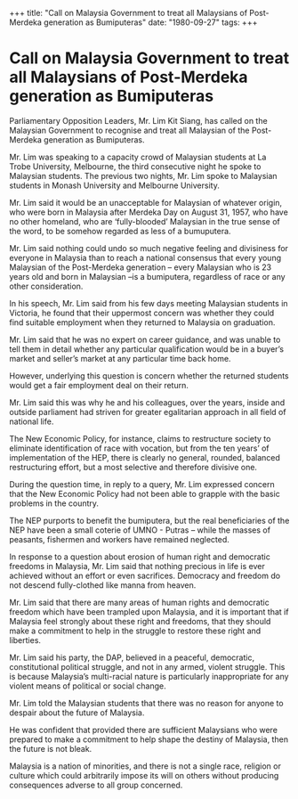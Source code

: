 +++ 
title: "Call on Malaysia Government to treat all Malaysians of Post-Merdeka generation as Bumiputeras"
date: "1980-09-27"
tags:
+++

# Call on Malaysia Government to treat all Malaysians of Post-Merdeka generation as Bumiputeras

Parliamentary Opposition Leaders, Mr. Lim Kit Siang, has called on the Malaysian Government to recognise and treat all Malaysian of the Post-Merdeka generation as Bumiputeras.

Mr. Lim was speaking to a capacity crowd of Malaysian students at La Trobe University, Melbourne, the third consecutive night he spoke to Malaysian students. The previous two nights, Mr. Lim spoke to Malaysian students in Monash University and Melbourne University.</u>

Mr. Lim said it would be an unacceptable for Malaysian of whatever origin, who were born in Malaysia after Merdeka Day on August  31, 1957, who have no other homeland, who are ‘fully-blooded’ Malaysian in the true sense of the word, to be somehow regarded as less of a bumuputera.

Mr. Lim said nothing could undo so much negative feeling and divisiness for everyone in Malaysia than to reach a national consensus that every young Malaysian of the Post-Merdeka generation – every Malaysian who is 23 years old and born in Malaysian –is a bumiputera, regardless of race or any other consideration.

In his speech, Mr. Lim said from his few days meeting Malaysian students in Victoria, he found that their uppermost concern was whether they could find suitable employment when they returned to Malaysia on graduation.

Mr. Lim said that he was no expert on career guidance, and was unable to tell them in detail whether any particular qualification would be in a buyer’s market and seller’s market at any particular time back home.

However, underlying this question is concern whether the returned students would get a fair employment deal on their return.

Mr. Lim said this was why he and his colleagues, over the years, inside and outside parliament had striven for greater egalitarian approach in all field of national life.

The New Economic Policy, for instance, claims to restructure society to eliminate identification of race with vocation, but from the ten years’ of implementation of the HEP, there is clearly no general, rounded, balanced restructuring effort, but a most selective and therefore divisive one.

During the question time, in reply to a query, Mr. Lim expressed concern that the New Economic Policy had not been able to grapple with the basic problems in the country.

The NEP purports to benefit the bumiputera, but the real beneficiaries of the NEP have been a small coterie of UMNO - Putras – while the masses of peasants, fishermen and workers have remained neglected.

In response to a question about erosion of human right and democratic freedoms in Malaysia, Mr. Lim said that nothing precious in life is ever achieved without an effort or even sacrifices. Democracy and freedom do not descend fully-clothed like manna from heaven.

Mr. Lim said that there are many areas of human rights and democratic freedom which have been trampled upon Malaysia, and it is important that if Malaysia feel strongly about these right and freedoms, that they should make a commitment to help in the struggle to restore these right and liberties.

Mr. Lim said his party, the DAP, believed in a peaceful, democratic, constitutional political struggle, and not in any armed, violent struggle. This is because Malaysia’s multi-racial nature is particularly inappropriate for any violent means of political or social change.

Mr. Lim told the Malaysian students that there was no reason for anyone to despair about the future of Malaysia.

He was confident that provided there are sufficient Malaysians who were prepared to make a commitment to help shape the destiny of Malaysia, then the future is not bleak.

Malaysia is a nation of minorities, and there is not a single race, religion or culture which could arbitrarily impose its will on others without producing consequences adverse to all group concerned.
 

